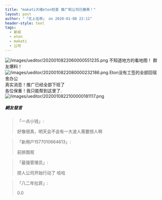 ```yaml
---
title: "makati大楼eton检查 推广和公司已撤离！"
layout: post
author: "「无上伍帝」 on 2020-01-08 22:11"
header-style: text
tags:
  - 新闻
  - eton
  - makati
  - 公司
---
```


<img src="http://images.feileyuan.com/images/ueditor/2020010822060000551235.png" title="/images/ueditor/2020010822060000551235.png" alt="/images/ueditor/2020010822060000551235.png"><input type="hidden" value="菲乐园提供">
不知道地方的看地图！
群友爆料！<br>
<img src="http://images.feileyuan.com/images/ueditor/2020010822080000232186.png" title="/images/ueditor/2020010822080000232186.png" alt="/images/ueditor/2020010822080000232186.png">
Eton没有工签的全部回宿舍办公
<br>
真实消息！推广已经全部下班了
<br>
各位保重！我只能帮到这里了.
<img src="http://images.feileyuan.com/images/ueditor/2020010822100000181117.png" title="/images/ueditor/2020010822100000181117.png" alt="/images/ueditor/2020010822100000181117.png">
<br>

##### 網友發言 
> 「一点小钱」:
> <p>好像很真，明天会不会有一大波人需要捞人啊</p>

> 「新用户1577010664613」:
> <p>前排围观</p>

> 「最强管理员」:
> <p>捞人公司开始行动了 哈哈&nbsp;</p>

> 「八二年拉菲」:
> <p>0.0</p>


